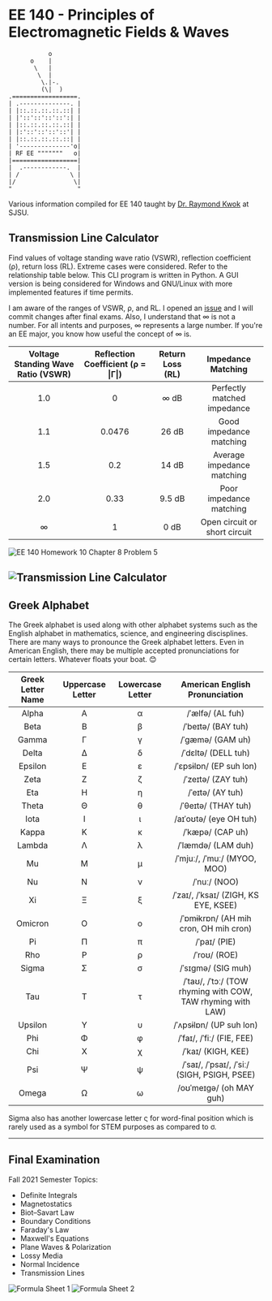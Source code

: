 # EE 140 - Principles of Electromagnetic Fields & Waves

               o
          o    |
           \   |
            \  |
             \.|-.
             (\|  )
    .==================.
    | .--------------. |
    | |::.::.::.::.::| |
    | |'::'::'::'::':| |
    | |::.::.::.::.::| |
    | |:'::'::'::'::'| |
    | |::.::.::.::.::| |
    | '--------------'o|
    | RF EE """""""   o|
    |==================|
    |  .------------.  |
    | /              \ |
    |/                \|
    "                  "
    
Various information compiled for EE 140 taught by [Dr. Raymond Kwok](https://www.sjsu.edu/people/raymond.kwok/) at SJSU.

## Transmission Line Calculator
Find values of voltage standing wave ratio (VSWR), reflection coefficient (ρ), return loss (RL). Extreme cases were considered. Refer to the relationship table below. This CLI program is written in Python. A GUI version is being considered for Windows and GNU/Linux with more implemented features if time permits.

I am aware of the ranges of VSWR, ρ, and RL. I opened an [issue](https://github.com/BradleyHo/ee140/issues/1) and I will commit changes after final exams. Also, I understand that ∞ is not a number. For all intents and purposes, ∞ represents a large number. If you're an EE major, you know how useful the concept of ∞ is.

| Voltage Standing Wave Ratio (VSWR) | Reflection Coefficient (ρ = \|Γ\|) | Return Loss (RL) | Impedance Matching |
| :---: | :---: | :---: | :---: |
| 1.0 | 0 | ∞ dB | Perfectly matched impedance |
| 1.1 | 0.0476 | 26 dB | Good impedance matching |
| 1.5 | 0.2 | 14 dB | Average impedance matching |
| 2.0 | 0.33 | 9.5 dB | Poor impedance matching |
| ∞ | 1 | 0 dB | Open circuit or short circuit |

![EE 140 Homework 10 Chapter 8 Problem 5](https://cdn.discordapp.com/attachments/758422382234042438/915374413258555402/IMG_0085.png)

![Transmission Line Calculator](https://cdn.discordapp.com/attachments/758422382234042438/915189809243377754/transmission-line-calculator.png)
---
## Greek Alphabet

The Greek alphabet is used along with other alphabet systems such as the English alphabet in mathematics, science, and engineering discisplines. There are many ways to pronounce the Greek alphabet letters. Even in American English, there may be multiple accepted pronunciations for certain letters. Whatever floats your boat. 😊


| Greek Letter Name | Uppercase Letter | Lowercase Letter | American English Pronunciation |
| :---: | :---: | :---: | :---: |
| Alpha | Α | α | /ˈælfə/ (AL fuh) |
| Beta | Β | β | /ˈbeɪtə/ (BAY tuh) |
| Gamma | Γ | γ | /ˈɡæmə/ (GAM uh) |
| Delta | Δ | δ | /ˈdɛltə/ (DELL tuh) |
| Epsilon | Ε | ε | /ˈɛpsɨlɒn/ (EP suh lon) |
| Zeta | Ζ | ζ | /ˈzeɪtə/ (ZAY tuh) |
| Eta | Η | η | /ˈeɪtə/ (AY tuh) |
| Theta | Θ | θ | /ˈθeɪtə/ (THAY tuh) |
| Iota | Ι | ι | /aɪˈoʊtə/ (eye OH tuh) |
| Kappa | Κ | κ | /ˈkæpə/ (CAP uh) |
| Lambda | Λ | λ | /ˈlæmdə/ (LAM duh) |
| Mu | Μ | μ | /ˈmjuː/, /ˈmuː/ (MYOO, MOO) |
| Nu | Ν | ν | /ˈnuː/ (NOO) |
| Xi | Ξ | ξ | /ˈzaɪ/, /ˈksaɪ/ (ZIGH, KS EYE, KSEE) |
| Omicron | Ο | ο | /ˈɒmɨkrɒn/ (AH mih cron, OH mih cron) |
| Pi | Π | π | /ˈpaɪ/ (PIE) |
| Rho | Ρ | ρ | /ˈroʊ/ (ROE) |
| Sigma | Σ | σ | /ˈsɪɡmə/ (SIG muh) |
| Tau | Τ | τ | /ˈtaʊ/, /ˈtɔː/ (TOW rhyming with COW, TAW rhyming with LAW) |
| Upsilon | Υ | υ | /ˈʌpsɨlɒn/ (UP suh lon) |
| Phi | Φ | φ | /ˈfaɪ/, /ˈfiː/ (FIE, FEE) |
| Chi | Χ | χ | /ˈkaɪ/ (KIGH, KEE) |
| Psi | Ψ | ψ | /ˈsaɪ/, /ˈpsaɪ/, /ˈsiː/ (SIGH, PSIGH, PSEE) |
| Omega | Ω | ω | /oʊˈmeɪɡə/ (oh MAY guh) |

Sigma also has another lowercase letter ς for word-final position which is rarely used as a symbol for STEM purposes as compared to σ.

---
## Final Examination

Fall 2021 Semester Topics:
* Definite Integrals
* Magnetostatics
* Biot–Savart Law
* Boundary Conditions
* Faraday's Law
* Maxwell's Equations
* Plane Waves & Polarization
* Lossy Media
* Normal Incidence
* Transmission Lines

![Formula Sheet 1](https://cdn.discordapp.com/attachments/822377994978459729/915524286482100276/formula-sheet-1.JPG)
![Formula Sheet 2](https://cdn.discordapp.com/attachments/822377994978459729/915524286930886706/formula-sheet-2.JPG)

